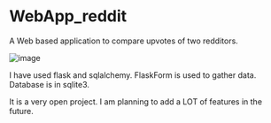 # WebApp_reddit
A Web based application to compare upvotes of two redditors.

![image](https://user-images.githubusercontent.com/53705102/79609961-3e6f4f80-8115-11ea-9a95-2a78ad6133d1.png)

I have used flask and sqlalchemy. FlaskForm is used to gather data. Database is in sqlite3.

It is a very open project. I am planning to add a LOT of features in the future.
